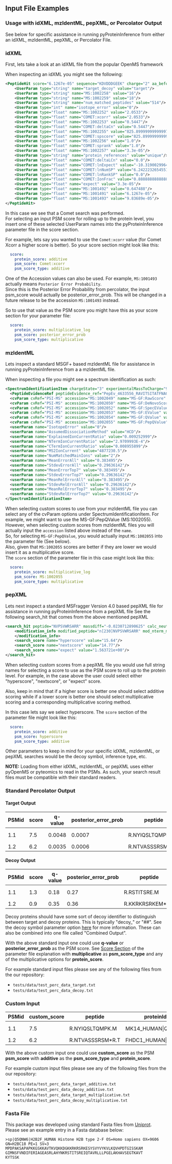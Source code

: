 ## Input File Examples

### Usage with idXML, mzIdentML, pepXML, or Percolator Output
See below for specific assistance in running pyProteinInference from either an idXML, mzIdentML, pepXML, or Percolator File. <br>

### idXML
First, lets take a look at an idXML file from the popular OpenMS framework

When inspecting an idXML you might see the following:

```xml
<PeptideHit score="6.1267e-05" sequence="KDVDDDGEEK" charge="2" aa_before="K" aa_after="E" start="85" end="94" protein_refs="PH_23231" >
    <UserParam type="string" name="target_decoy" value="target"/>
    <UserParam type="string" name="MS:1002258" value="16"/>
    <UserParam type="string" name="MS:1002259" value="18"/>
    <UserParam type="string" name="num_matched_peptides" value="514"/>
    <UserParam type="int" name="isotope_error" value="0"/>
    <UserParam type="float" name="MS:1002252" value="2.0533"/>
    <UserParam type="float" name="COMET:xcorr" value="2.0533"/>
    <UserParam type="float" name="MS:1002253" value="0.5447"/>
    <UserParam type="float" name="COMET:deltaCn" value="0.5447"/>
    <UserParam type="float" name="MS:1002255" value="825.899999999999977"/>
    <UserParam type="float" name="COMET:spscore" value="825.899999999999977"/>
    <UserParam type="float" name="MS:1002256" value="1.0"/>
    <UserParam type="float" name="COMET:sprank" value="1.0"/>
    <UserParam type="float" name="MS:1002257" value="3.3e-05"/>
    <UserParam type="string" name="protein_references" value="unique"/>
    <UserParam type="float" name="COMET:deltaLCn" value="0.0"/>
    <UserParam type="float" name="COMET:lnExpect" value="-10.319002996497794"/>
    <UserParam type="float" name="COMET:lnNumSP" value="6.242223265455165"/>
    <UserParam type="float" name="COMET:lnRankSP" value="0.0"/>
    <UserParam type="float" name="COMET:IonFrac" value="0.888888888888889"/>
    <UserParam type="float" name="expect" value="3.3e-05"/>
    <UserParam type="float" name="MS:1001492" value="0.647488"/>
    <UserParam type="float" name="MS:1001491" value="6.1267e-05"/>
    <UserParam type="float" name="MS:1001493" value="9.83689e-05"/>
</PeptideHit>
```

In this case we see that a Comet search was performed. <br>
For selecting an input PSM score for rolling up to the protein level, you insert one of these selected UserParam names into the pyProteinInference parameter file in the score section. <br>

For example, lets say you wanted to use the `Comet:xcorr` value (for Comet Xcorr a higher score is better). So your score section might look like this:

```yaml
  score:
    protein_score: additive
    psm_score: Comet:xcorr
    psm_score_type: additive
```

One of the Accession values can also be used. For example, `MS:1001493` actually means `Posterior Error Probability`. <br>
Since this is the Posterior Error Probability from percolator, the input psm_score would actually be posterior_error_prob. This will be changed in a future release to be the accession `MS:1001493` instead. <br>

So to use that value as the PSM score you might have this as your score section for your parameter file:

```yaml
  score:
    protein_score: multiplicative_log
    psm_score: posterior_error_prob
    psm_score_type: multiplicative
```

### mzIdentML
Lets inspect a standard MSGF+ based mzIdentML file for assistance in running pyProteinInference from a a mzIdentML file. <br>

When inspecting a file you might see a spectrum identification as such:

```xml
<SpectrumIdentificationItem chargeState="3" experimentalMassToCharge="907.1316528320312" calculatedMassToCharge="907.1220092773438" peptide_ref="Pep_RAVITSITATFNAGNHDRLVSCCR" rank="1" passThreshold="true" id="SII_45025_1">
  <PeptideEvidenceRef peptideEvidence_ref="PepEv_4633556_RAVITSITATFNAGNHDRLVSCCR_113"/>
  <cvParam cvRef="PSI-MS" accession="MS:1002049" name="MS-GF:RawScore" value="48"/>
  <cvParam cvRef="PSI-MS" accession="MS:1002050" name="MS-GF:DeNovoScore" value="182"/>
  <cvParam cvRef="PSI-MS" accession="MS:1002052" name="MS-GF:SpecEValue" value="5.9486466E-10"/>
  <cvParam cvRef="PSI-MS" accession="MS:1002053" name="MS-GF:EValue" value="0.005017754"/>
  <cvParam cvRef="PSI-MS" accession="MS:1002054" name="MS-GF:QValue" value="8.469932E-4"/>
  <cvParam cvRef="PSI-MS" accession="MS:1002055" name="MS-GF:PepQValue" value="0.001055835"/>
  <userParam name="IsotopeError" value="0"/>
  <userParam name="AssumedDissociationMethod" value="HCD"/>
  <userParam name="ExplainedIonCurrentRatio" value="0.009252999"/>
  <userParam name="NTermIonCurrentRatio" value="2.9709993E-4"/>
  <userParam name="CTermIonCurrentRatio" value="0.008955899"/>
  <userParam name="MS2IonCurrent" value="4877230.5"/>
  <userParam name="NumMatchedMainIons" value="2"/>
  <userParam name="MeanErrorAll" value="0.383495"/>
  <userParam name="StdevErrorAll" value="0.29636142"/>
  <userParam name="MeanErrorTop7" value="0.383495"/>
  <userParam name="StdevErrorTop7" value="0.29636142"/>
  <userParam name="MeanRelErrorAll" value="0.383495"/>
  <userParam name="StdevRelErrorAll" value="0.29636142"/>
  <userParam name="MeanRelErrorTop7" value="0.383495"/>
  <userParam name="StdevRelErrorTop7" value="0.29636142"/>
</SpectrumIdentificationItem>
```

When selecting custom scores to use from your mzIdentML file you can select any of the cvParam options under SpectrumIdentificationItem. For example, we might want to use the MS-GF:PepQValue (MS:1002055). <br>
However, when selecting custom scores from mzIdentML files you will actually input the `accession` listed above instead of the `name`. <br>
So, for selecting `MS-GF:PepQValue`, you would actually input `MS:1002055` into the parameter file (See below). <br>
Also, given that `MS:1002055` scores are better if they are lower we would insert it as a multiplicative score. <br>
The `score` section of the parameter file in this case might look like this:

```yaml
  score:
    protein_score: multiplicative_log
    psm_score: MS:1002055
    psm_score_type: multiplicative
```

### pepXML

Lets next inspect a standard MSFragger Version 4.0 based pepXML file for assistance in running pyProteinInference from a pepXML file
See the following search_hit that comes from the above mentioned pepXML

```xml
<search_hit peptide="NVPSVWRSARR" massdiff="-0.0230712890625" calc_neutral_pep_mass="1555.8896" peptide_next_aa="K" num_missed_cleavages="2" num_tol_term="2" protein_descr="Transcription initiation factor TFIID subunit 1 OS=Mus musculus OX=10090 GN=Taf1 PE=1 SV=2" num_tot_proteins="1" tot_num_ions="20" hit_rank="1" num_matched_ions="8" protein="sp|Q80UV9|TAF1_MOUSE" peptide_prev_aa="K" is_rejected="0">
    <modification_info modified_peptide="n[230]NVPSVWRSARR" mod_nterm_mass="230.17073">
    </modification_info>
    <search_score name="hyperscore" value="15.64"/>
    <search_score name="nextscore" value="14.77"/>
    <search_score name="expect" value="1.563721e+00"/>
</search_hit>
```
When selecting custom scores from a pepXML file you would use full string names for selecting a score to use as the PSM score to roll up to the protein level.
For example, in the case above the user could select either "hyperscore", "nextscore", or "expect" score.

Also, keep in mind that if a higher score is better one should select additive scoring while if a lower score is better one should select multiplicative scoring and a corresponding multiplicative scoring method.

In this case lets say we select hyperscore. The `score` section of the parameter file might look like this:
```yaml
  score:
    protein_score: additive
    psm_score: hyperscore
    psm_score_type: additive
```

Other parameters to keep in mind for your specific idXML, mzIdentML, or pepXML searches would be the decoy symbol, inference type, etc.

**NOTE:** Loading from either idXML, mzIdentML, or pepXML uses either pyOpenMS or pyteomics to read in the PSMs. As such, your search result files must be compatible with their standard readers.

### Standard Percolator Output

#### Target Output
| PSMid | score | q-value | posterior_error_prob | peptide | proteinIds |  |  |  |
|---|---|---|---|---|---|---|---|---|
| 1.1 | 7.5 | 0.0048 | 0.0007 | R.NYIQSLTQMPK.M | MK14_HUMAN\|Q16539 | MK14_HUMAN\|Q16539-2 | MK14_HUMAN\|Q16539-3 |  |
| 1.2 | 6.2 | 0.0035 | 0.0006 | R.NTVASSSRSM*R.T | FHDC1_HUMAN\|Q9C0D6 |  |  |  |


#### Decoy Output
| PSMid | score | q-value | posterior_error_prob | peptide | proteinIds |  |  |  |
|---|---|---|---|---|---|---|---|---|
| 1.1 | 1.3 | 0.18 | 0.27 | R.RSTITSRE.M | decoy_MK14_HUMAN\|Q16539 | decoy_MK14_HUMAN\|Q16539-2 | decoy_MK14_HUMAN\|Q16539-3 |  |
| 1.2 | 0.9 | 0.35 | 0.36 | R.KKRKRSRKEM*R.T | decoy_FHDC1_HUMAN\|Q9C0D6 |  |  |  |

Decoy proteins should have some sort of decoy identifier to distinguish between target and decoy proteins. This is typically "decoy_" or "##". See the decoy symbol parameter option [here](parameters.md#identifiers) for more information. 
These can also be combined into one file called "Combined Output".

With the above standard input one could use __q-value__ or __posterior_error_prob__ as the PSM score. See [Score Section](parameters.md#score) of the parameter file explanation with __multiplicative__ as __psm_score_type__ and any of the multiplicative options for __protein_score__.

For example standard input files please see any of the following files from the our repository:

- `tests/data/test_perc_data_target.txt`
- `tests/data/test_perc_data_decoy.txt`

### Custom Input
| PSMid | custom_score | peptide | proteinIds |  | 
|---|---|---|---|---|
| 1.1 | 7.5 | R.NYIQSLTQMPK.M | MK14_HUMAN\|Q16539 | MK14_HUMAN\|Q16539-2 | MK14_HUMAN\|Q16539-3 |  |
| 1.2 | 6.2 |  R.NTVASSSRSM*R.T | FHDC1_HUMAN\|Q9C0D6 |  |  | 

With the above custom input one could use __custom_score__ as the PSM __psm_score__ with __additive__ as the __psm_score_type__ and __protein_score__.

For example custom input files please see any of the following files from the our repository:

- `tests/data/test_perc_data_target_additive.txt`
- `tests/data/test_perc_data_decoy_additive.txt`
- `tests/data/test_perc_data_target_multiplicative.txt`
- `tests/data/test_perc_data_decoy_multiplicative.txt`

### Fasta File
This package was developed using standard Fasta files from [Uniprot](https://www.uniprot.org/).
Please see an example entry in a Fasta database below:
```text
>sp|Q5QNW6|H2B2F_HUMAN Histone H2B type 2-F OS=Homo sapiens OX=9606 GN=H2BC18 PE=1 SV=3
MPDPAKSAPAPKKGSKKAVTKVQKKDGKKRKRSRKESYSVYVYKVLKQVHPDTGISSKAM
GIMNSFVNDIFERIAGEASRLAHYNKRSTITSREIQTAVRLLLPGELAKHAVSEGTKAVT
KYTSSK
```
